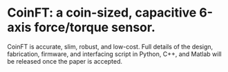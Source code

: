 # CoinFT: a coin-sized, capacitive 6-axis force/torque sensor.
CoinFT is accurate, slim, robust, and low-cost. Full details of the design, fabrication, firmware, and interfacing script in Python, C++, and Matlab will be released once the paper is accepted.



